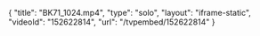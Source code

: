 {
    "title": "BK71_1024.mp4",
    "type": "solo",
    "layout": "iframe-static",
    "videoId": "152622814",
    "url": "\/tvpembed\/152622814"
}